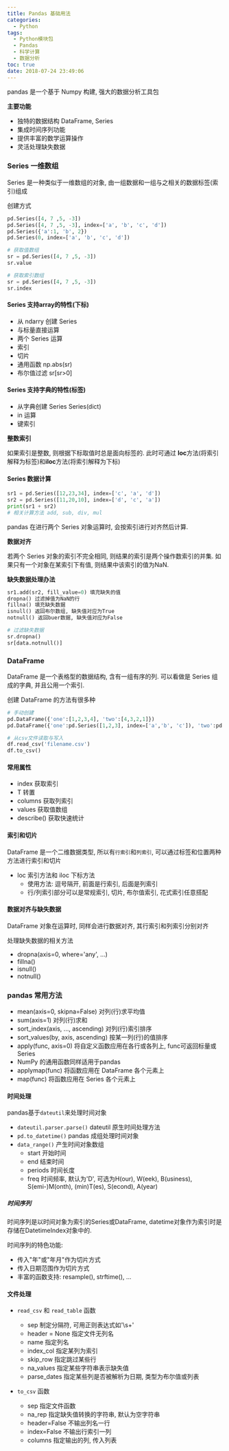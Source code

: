 ```yaml
---
title: Pandas 基础用法
categories:
  - Python
tags:
  - Python模块包 
  - Pandas
  - 科学计算
  - 数据分析
toc: true
date: 2018-07-24 23:49:06
---
```


pandas 是一个基于 Numpy 构建, 强大的数据分析工具包

**主要功能**
- 独特的数据结构 DataFrame, Series
- 集成时间序列功能
- 提供丰富的数学运算操作
- 灵活处理缺失数据

### Series 一维数组
Series 是一种类似于一维数组的对象, 由一组数据和一组与之相关的数据标签(索引)组成

创建方式
```python
pd.Series([4, 7 ,5, -3])
pd.Series([4, 7 ,5, -3], index=['a', 'b', 'c', 'd'])
pd.Series({'a':1, 'b', 2})
pd.Series(0, index=['a', 'b', 'c', 'd'])

# 获取值数组
sr = pd.Series([4, 7 ,5, -3])
sr.value

# 获取索引数组
sr = pd.Series([4, 7 ,5, -3])
sr.index
```

#### Series 支持array的特性(下标)
- 从 ndarry 创建 Series
- 与标量直接运算
- 两个 Series 运算
- 索引
- 切片
- 通用函数 np.abs(sr)
- 布尔值过滤 sr[sr>0]

#### Series 支持字典的特性(标签)
- 从字典创建 Series Series(dict)
- in 运算
- 键索引

**整数索引**

如果索引是整数, 则根据下标取值时总是面向标签的.
此时可通过 **loc**方法(将索引解释为标签)和**iloc**方法(将索引解释为下标)

#### Series 数据计算
```python
sr1 = pd.Series([12,23,34], index=['c', 'a', 'd'])
sr2 = pd.Series([11,20,10], index=['d', 'c', 'a'])
print(sr1 + sr2)
# 相关计算方法 add, sub, div, mul
```
pandas 在进行两个 Series 对象运算时, 会按索引进行对齐然后计算.

**数据对齐**

若两个 Series 对象的索引不完全相同, 则结果的索引是两个操作数索引的并集. 如果只有一个对象在某索引下有值, 则结果中该索引的值为NaN.

**缺失数据处理办法**
```python
sr1.add(sr2, fill_value=0) 填充缺失的值
dropna() 过滤掉值为NaN的行
fillna() 填充缺失数据
isnull() 返回布尔数组, 缺失值对应为True
notnull() 返回buer数据, 缺失值对应为False

# 过滤缺失数据
sr.dropna() 
sr[data.notnull()]
```

### DataFrame
DataFrame 是一个表格型的数据结构, 含有一组有序的列. 可以看做是 Series 组成的字典, 并且公用一个索引.

创建 DataFrame 的方法有很多种
```python
# 手动创建
pd.DataFrame({'one':[1,2,3,4], 'two':[4,3,2,1]})
pd.DataFrame({'one':pd.Series([1,2,3], index=['a','b', 'c']), 'two':pd.Series([1,2,3,4], index=['a','b','c','d'])

# 从csv文件读取与写入
df.read_csv('filename.csv')
df.to_csv()
```

#### 常用属性
- index 获取索引
- T 转置
- columns 获取列索引
- values 获取值数组
- describe() 获取快速统计

#### 索引和切片
DataFrame 是一个二维数据类型, 所以有`行索引`和`列索引`, 可以通过标签和位置两种方法进行索引和切片
- loc 索引方法和 iloc 下标方法
  - 使用方法: 逗号隔开, 前面是行索引, 后面是列索引
  - 行/列索引部分可以是常规索引, 切片, 布尔值索引, 花式索引任意搭配


#### 数据对齐与缺失数据
DataFrame 对象在运算时, 同样会进行数据对齐, 其行索引和列索引分别对齐

处理缺失数据的相关方法
- dropna(axis=0, where='any', ...)
- fillna()
- isnull()
- notnull()

### pandas 常用方法
- mean(axis=0, skipna=False)  对列(行)求平均值
- sum(axis=1)  对列(行)求和
- sort_index(axis, ..., ascending)  对列(行)索引排序
- sort_values(by, axis, ascending)  按某一列(行)的值排序
- apply(func, axis=0)  将自定义函数应用在各行或各列上, func可返回标量或Series
- NumPy 的通用函数同样适用于pandas
- applymap(func)  将函数应用在 DataFrame 各个元素上
- map(func)  将函数应用在 Series 各个元素上

#### 时间处理
pandas基于`dateutil`来处理时间对象
- `dateutil.parser.parse()` dateutil 原生时间处理方法
- `pd.to_datetime()` pandas 成组处理时间对象
- `data_range()` 产生时间对象数组
    - start 开始时间
    - end 结束时间
    - periods 时间长度
    - freq 时间频率, 默认为'D', 可选为H(our), W(eek), B(usiness), S(emi-)M(onth), (min)T(es), S(econd), A(year)

##### 时间序列
时间序列是以时间对象为索引的Series或DataFrame, datetime对象作为索引时是存储在DatetimeIndex对象中的.

时间序列的特色功能:
- 传入"年"或"年月"作为切片方式
- 传入日期范围作为切片方式
- 丰富的函数支持: resample(), strftime(), ...

#### 文件处理
- `read_csv` 和 `read_table` 函数
    - sep 制定分隔符, 可用正则表达式如'\s+'
    - header = None 指定文件无列名
    - name 指定列名
    - index_col 指定某列为索引
    - skip_row 指定跳过某些行
    - na_values 指定某些字符串表示缺失值
    - parse_dates 指定某些列是否被解析为日期, 类型为布尔值或列表

- `to_csv` 函数
    - sep 指定文件函数
    - na_rep 指定缺失值转换的字符串, 默认为空字符串
    - header=False 不输出列名一行
    - index=False 不输出行索引一列
    - columns 指定输出的列, 传入列表
